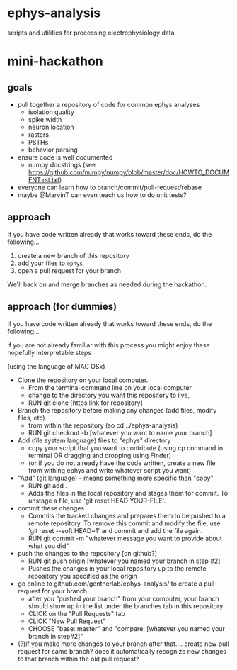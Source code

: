 # ephys-analysis
scripts and utilities for processing electrophysiology data

# mini-hackathon

## goals
- pull together a repository of code for common ephys analyses
  - isolation quality
  - spike width
  - neuron location
  - rasters
  - PSTHs
  - behavior parsing
- ensure code is well documented
  - numpy docstrings (see https://github.com/numpy/numpy/blob/master/doc/HOWTO_DOCUMENT.rst.txt)
- everyone can learn how to branch/commit/pull-request/rebase
- maybe @MarvinT can even teach us how to do unit tests?

## approach

If you have code written already that works toward these ends, do the following...

1. create a new branch of this repository
2. add your files to `ephys`
3. open a pull request for your branch

We'll hack on and merge branches as needed during the hackathon.

## approach (for dummies)

If you have code written already that works toward these ends, do the following...

if you are not already familiar with this process you might enjoy these hopefully interpretable steps

(using the language of MAC OSx)
- Clone the repository on your local computer.
	- From the terminal command line on your local computer 
	- change to the directory you want this repository to live, 
	- RUN git clone [https link for repository]
- Branch the repository before making any changes (add files, modify files, etc)
	- from within the repository (so cd ../ephys-analysis)
	- RUN git checkout -b [whatever you want to name your branch]
- Add (file system language) files to "ephys" directory
	- copy your script that you want to contribute (using cp command in terminal OR dragging and dropping using Finder)
	- (or if you do not already have the code written, create a new file from withing ephys and write whatever script you want)
- "Add" (git language) - means something more specific than "copy"
	- RUN git add .
	- Adds the files in the local repository and stages them for commit. To unstage a file, use 'git reset HEAD YOUR-FILE'.
- commit these changes 
	- Commits the tracked changes and prepares them to be pushed to a remote repository. To remove this commit and modify the file, use 'git reset --soft HEAD~1' and commit and add the file again.
	- RUN git commit -m "whatever message you want to provide about what you did"
- push the changes to the repository [on github?] 
	- RUN git push origin [whatever you named your branch in step #2]
	- Pushes the changes in your local repository up to the remote repository you specified as the origin
- go online to github.com/gentnerlab/ephys-analysis/ to create a pull request for your branch
	- after you "pushed your branch" from your computer, your branch should show up in the list under the branches tab in this repository
	- CLICK on the "Pull Requests" tab
	- CLICK "New Pull Request"
	- CHOOSE "base: master" and "compare: [whatever you named your branch in step#2]"
- (?)if you make more changes to your branch after that.... create new pull request for same branch? does it automatically recognize new changes to that branch within the old pull request?



